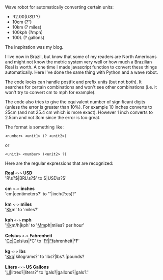 Wave robot for automatically converting certain units:

  * R$2.00 (USD$ ?)
  * 10cm (?")
  * 10km (? miles)
  * 100kph (?mph)
  * 100L (? gallons)

The inspiration was my blog.

I live now in Brazil, but know that some of my readers are North Americans and might not know the metric system very well or how much a Brazilian Real is worth.
A one time I made javascript function to convert these things automatically. Here I've done the same thing with Python and a wave robot.

The code looks can handle postfix and prefix units (but not both).
It searches for certain combinations and won't see other combinations (i.e. it won't try to convert cm to mph for example).

The code also tries to give the equivalent number of significant digits (unless the error is greater than 10%). For example 10 inches converts to 25cm (and not 25.4 cm which is more exact).  However 1 inch converts to 2.5cm and not 3cm since the error is too great.

The format is something like:

`<number> <unit1> (? <unit2>)`

or

`<unit1> <number> (<unit2> ?)`

Here are the regular expressions that are recognized:

**Real** `<->` **USD**<br>
'R\s?\$|BRL\s?\$' to \$|USD\s?\$'<br>
<br>
<b>cm</b> <code>&lt;-&gt;</code> <b>inches</b><br>
'cm|centimeters?' to '"|inch(?:es)?'<br>
<br>
<b>km</b> <code>&lt;-&gt;</code> <b>miles</b><br>
'<a href='Kk.md'>Kk</a>m' to 'miles?'<br>
<br>
<b>kph</b> <code>&lt;-&gt;</code> <b>mph</b><br>
'<a href='Kk.md'>Kk</a>m/h|kph' to '<a href='Mm.md'>Mm</a>ph|miles? per hour'<br>
<br>
<b>Celsius</b> <code>&lt;-&gt;</code> <b>Fahrenheit</b><br>
'<a href='Cc.md'>Cc</a>|<a href='C.md'>C</a>elsius|°C' to '<a href='Ff.md'>Ff</a>|<a href='Ff.md'>Ff</a>ahrenheit|°F'<br>
<br>
<b>kg</b> <code>&lt;-&gt;</code> <b>lbs</b><br>
'<a href='Kk.md'>Kk</a>g|kilograms?' to 'lbs?|lbs?\.|pounds?<br>
<br>
<b>Liters</b> <code>&lt;-&gt;</code> <b>US Gallons</b><br>
'<a href='Ll.md'>Ll</a>|litres?|liters?' to 'gals?|gallons?|gals?\.'<br>

